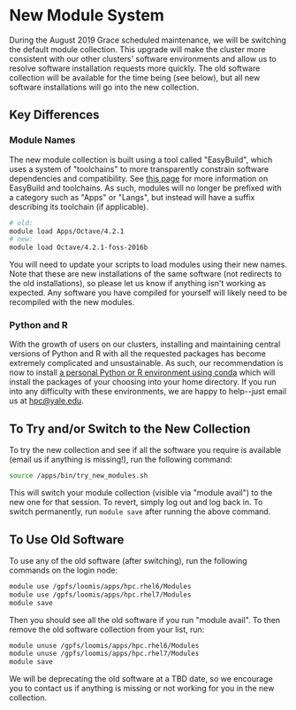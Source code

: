 # New Module System

During the August 2019 Grace scheduled maintenance, we will be switching the default module collection. This upgrade will make the cluster more consistent with our other clusters' software environments and allow us to resolve software installation requests more quickly. The old software collection will be available for the time being (see below), but all new software installations will go into the new collection.

## Key Differences

### Module Names

The new module collection is built using a tool called "EasyBuild", which uses a system of "toolchains" to more transparently constrain software dependencies and compatibility. See [this page](/node/16575) for more information on EasyBuild and toolchains. As such, modules will no longer be prefixed with a category such as "Apps" or "Langs", but instead will have a suffix describing its toolchain (if applicable).

``` bash
# old:
module load Apps/Octave/4.2.1
# new: 
module load Octave/4.2.1-foss-2016b
```

You will need to update your scripts to load modules using their new names. Note that these are new installations of the same software (not redirects to the old installations), so please let us know if anything isn't working as expected. Any software you have compiled for yourself will likely need to be recompiled with the new modules.

### Python and R

With the growth of users on our clusters, installing and maintaining central versions of Python and R with all the requested packages has become extremely complicated and unsustainable. As such, our recommendation is now to install [a personal Python or R environment using conda](/node/14571) which will install the packages of your choosing into your home directory. If you run into any difficulty with these environments, we are happy to help--just email us at hpc@yale.edu.

## To Try and/or Switch to the New Collection

To try the new collection and see if all the software you require is available (email us if anything is missing!), run the following command:

``` bash
source /apps/bin/try_new_modules.sh
```

This will switch your module collection (visible via "module avail") to the new one for that session. To revert, simply log out and log back in. To switch permanently, run `module save` after running the above command.

## To Use Old Software

To use any of the old software (after switching), run the following commands on the login node:

``` bash
module use /gpfs/loomis/apps/hpc.rhel6/Modules
module use /gpfs/loomis/apps/hpc.rhel7/Modules
module save
```

Then you should see all the old software if you run "module avail". To then remove the old software collection from your list, run:

``` bash
module unuse /gpfs/loomis/apps/hpc.rhel6/Modules
module unuse /gpfs/loomis/apps/hpc.rhel7/Modules
module save
```

We will be deprecating the old software at a TBD date, so we encourage you to contact us if anything is missing or not working for you in the new collection.